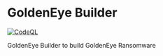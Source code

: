 # GoldenEye Builder
[![CodeQL](https://github.com/Vichingo455/GoldenEye-Builder/actions/workflows/codeql-analysis.yml/badge.svg)](https://github.com/Vichingo455/GoldenEye-Builder/actions/workflows/codeql-analysis.yml)

GoldenEye Builder to build GoldenEye Ransomware
